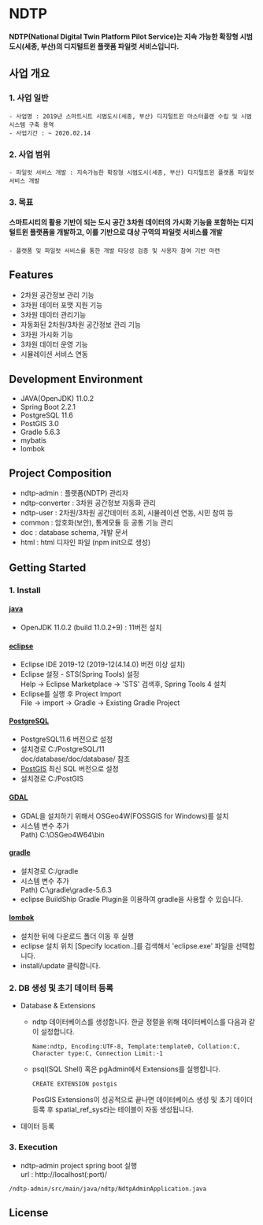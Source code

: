 # NDTP
<strong>NDTP(National Digital Twin Platform Pilot Service)는  지속 가능한 확장형 시범도시(세종, 부산)의 디지털트윈 플랫폼 파일럿 서비스입니다.</strong>


## 사업 개요	
### 1. 사업 일반
	- 사업명 : 2019년 스마트시트 시범도시(세종, 부산) 디지털트윈 마스터플랜 수립 및 시범시스템 구축 용역
	- 사업기간 : ~ 2020.02.14
 
### 2. 사업 범위
	- 파일럿 서비스 개발 : 지속가능한 확장형 시범도시(세종, 부산) 디지털트윈 플랫폼 파일럿 서비스 개발

### 3. 목표
#### 스마트시티의 활용 기반이 되는 도시 공간 3차원 데이터의 가시화 기능을  포함하는 디지털트윈 플랫폼을 개발하고, 이를 기반으로 대상 구역의 파일럿 서비스를 개발
	- 플랫폼 및 파일럿 서비스를 통한 개발 타당성 검증 및 사용자 참여 기반 마련 

## Features
- 2차원 공간정보 관리 기능
- 3차원 데이터 포맷 지원 기능
- 3차원 데이터 관리기능
- 자동화된 2차원/3차원 공간정보 관리 기능
- 3차원 가시화 기능
- 3차원 데이터 운영 기능
- 시뮬레이션 서비스 연동

## Development Environment
- JAVA(OpenJDK) 11.0.2
- Spring Boot 2.2.1
- PostgreSQL 11.6
- PostGIS 3.0
- Gradle 5.6.3
- mybatis
- lombok

## Project Composition
- ndtp-admin : 플랫폼(NDTP) 관리자     
- ndtp-converter : 3차원 공간정보 자동화 관리
- ndtp-user : 2차원/3차원  공간데이터 조회, 시뮬레이션 연동, 시민 참여 등
- common : 암호화(보안), 통계모듈 등 공통 기능 관리
- doc : database schema, 개발 문서
- html : html 디자인 파일 (npm init으로 생성)

## Getting Started

### 1. Install
#### [java](https://jdk.java.net/archive/)
- OpenJDK 11.0.2 (build 11.0.2+9) : 11버전 설치

#### [eclipse](https://www.eclipse.org/downloads/download.php?file=/oomph/epp/2019-12/R/eclipse-inst-win64.exe)
- Eclipse IDE 2019-12 (2019-12(4.14.0) 버전 이상 설치)<br>
- Eclipse 설정 - STS(Spring Tools) 설정 <br>
  Help → Eclipse Marketplace → 'STS' 검색후, Spring Tools 4 설치
- Eclipse를 실행 후 Project Import <br>
  File → import → Gradle → Existing Gradle Project

#### [PostgreSQL](https://www.enterprisedb.com/downloads/postgres-postgresql-downloads)
- PostgreSQL11.6 버전으로 설정
- 설치경로 C:/PostgreSQL/11 <br>
  doc/database/doc/database/ 참조 
- [PostGIS](https://postgis.net/) 최신 SQL 버전으로 설정
- 설치경로 C:/PostGIS

#### [GDAL](https://trac.osgeo.org/osgeo4w/)
- GDAL을 설치하기 위해서 OSGeo4W(FOSSGIS for Windows)를 설치
- 시스템 변수 추가 <br>
  Path) C:\OSGeo4W64\bin 

#### [gradle](https://gradle.org/docs/)
- 설치경로 C:/gradle
- 시스템 변수 추가 <br> 
  Path) C:\gradle\gradle-5.6.3 
- eclipse BuildShip Gradle Plugin을 이용하여 gradle을 사용할 수 있습니다.

#### [lombok](https://projectlombok.org/)
- 설치한 뒤에 다운로드 폴더 이동 후 실행
- eclipse 설치 위치 [Specify location..]를 검색해서 'eclipse.exe' 파일을 선택합니다.
- install/update 클릭합니다.

  
### 2. DB 생성 및 초기 데이터 등록
- Database & Extensions
	- ndtp 데이터베이스를 생성합니다.
	    한글 정렬을 위해 데이터베이스를 다음과 같이 설정합니다.
	  <pre><code>Name:ndtp, Encoding:UTF-8, Template:template0, Collation:C, Character type:C, Connection Limit:-1</code></pre>
	- psql(SQL Shell) 혹은 pgAdmin에서 Extensions를 실행합니다.
	  <pre><code>CREATE EXTENSION postgis</code></pre>
	  PosGIS Extensions이 성공적으로 끝나면 데이터베이스 생성 및 초기 데이더 등록 후 spatial_ref_sys라는 테이블이 자동 생성됩니다.

- 데이터 등록
	   
### 3. Execution
- ndtp-admin project spring boot 실행 <br>
  url : http://localhost(:port)/
<pre><code>/ndtp-admin/src/main/java/ndtp/NdtpAdminApplication.java</code></pre>

## License

<br><br>